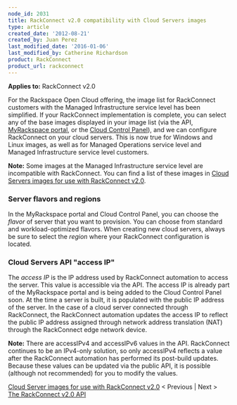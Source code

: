 ```yaml
---
node_id: 2031
title: RackConnect v2.0 compatibility with Cloud Servers images
type: article
created_date: '2012-08-21'
created_by: Juan Perez
last_modified_date: '2016-01-06'
last_modified_by: Catherine Richardson
product: RackConnect
product_url: rackconnect
---
```


**Applies to:** RackConnect v2.0

For the Rackspace Open Cloud offering, the image list for RackConnect
customers with the Managed Infrastructure service level has been
simplified. If your RackConnect implementation is complete, you can
select any of the base images displayed in your image list (via the API,
[MyRackspace portal](https://my.rackspace.com/), or the [Cloud Control
Panel](https://mycloud.rackspace.com/)), and we can configure
RackConnect on your cloud servers. This is now true for Windows and
Linux images, as well as for Managed Operations service level and
Managed Infrastructure service level customers.

**Note:** Some images at the Managed Infrastructure service level are
incompatible with RackConnect. You can find a list of these images in
[Cloud Servers images for use with RackConnect v2.0](/how-to/cloud-server-images-for-use-with-rackconnect-v20).

### Server flavors and regions

In the MyRackspace portal and Cloud Control Panel, you can choose the
*flavor* of server that you want to provision. You can choose from
standard and workload-optimized flavors. When creating new cloud
servers, always be sure to select the *region* where your RackConnect
configuration is located.

### Cloud Servers API "access IP"

The *access IP* is the IP address used by RackConnect automation to
access the server. This value is accessible via the API. The access IP is
already part of the MyRackspace portal and is being added to the Cloud
Control Panel soon. At the time a server is built, it is populated with
the public IP address of the server. In the case of a cloud server
connected through RackConnect, the RackConnect automation updates the
access IP to reflect the public IP address assigned through network
address translation (NAT) through the RackConnect edge network device.

**Note:** There are accessIPv4 and accessIPv6 values in the API.
RackConnect continues to be an IPv4-only solution, so only accessIPv4
reflects a value after the RackConnect automation has performed its
post-build updates. Because these values can be updated via the public
API, it is possible (although not recommended) for you to modify the
values.

[Cloud Server images for use with RackConnect v2.0](/how-to/cloud-server-images-for-use-with-rackconnect-v20)
&lt; Previous | Next &gt; [The RackConnect v2.0 API](/how-to/the-rackconnect-v20-api)
